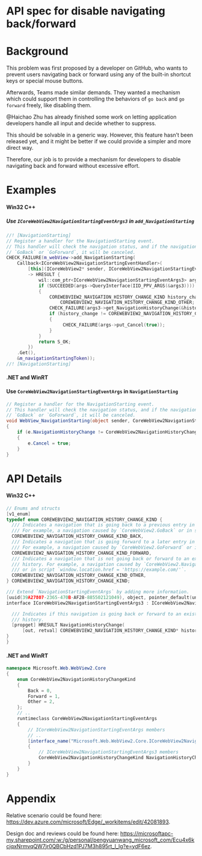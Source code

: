 # API spec for disable navigating back/forward

# Background
This problem was first proposed by a developer on GitHub, who wants to prevent users navigating
back or forward using any of the built-in shortcut keys or special mouse buttons.

Afterwards, Teams made similar demands. They wanted a mechanism which could support them in
controlling the behaviors of `go back` and `go forward` freely, like disabling them.

@Haichao Zhu has already finished some work on letting application developers handle all input and
decide whether to suppress. 

This should be solvable in a generic way. However, this feature hasn’t been released yet, and it might
be better if we could provide a simpler and more direct way. 

Therefore, our job is to provide a mechanism for developers to disable navigating back and forward
without excessive effort.


# Examples
#### Win32 C++

##### Use `ICoreWebView2NavigationStartingEventArgs3` in `add_NavigationStarting`

```c++
//! [NavigationStarting]
// Register a handler for the NavigationStarting event.
// This handler will check the navigation status, and if the navigation is
// `GoBack` or `GoForward`, it will be canceled.
CHECK_FAILURE(m_webView->add_NavigationStarting(
    Callback<ICoreWebView2NavigationStartingEventHandler>(
        [this](ICoreWebView2* sender, ICoreWebView2NavigationStartingEventArgs* args)
        -> HRESULT {
            wil::com_ptr<ICoreWebView2NavigationStartingEventArgs3> args3;
            if (SUCCEEDED(args->QueryInterface(IID_PPV_ARGS(&args3))))
            {
                COREWEBVIEW2_NAVIGATION_HISTORY_CHANGE_KIND history_change =
                    COREWEBVIEW2_NAVIGATION_HISTORY_CHANGE_KIND_OTHER;
                CHECK_FAILURE(args3->get_NavigationHistoryChange(&history_change));
                if (history_change != COREWEBVIEW2_NAVIGATION_HISTORY_CHANGE_KIND_OTHER)
                {
                     CHECK_FAILURE(args->put_Cancel(true));
                }
            }
            return S_OK;
        })
    .Get(),
    &m_navigationStartingToken));
//! [NavigationStarting]
```

#### .NET and WinRT

#### Use `CoreWebView2NavigationStartingEventArgs` in `NavigationStarting`

```c#
// Register a handler for the NavigationStarting event.
// This handler will check the navigation status, and if the navigation is
// `GoBack` or `GoForward`, it will be canceled.
void WebView_NavigationStarting(object sender, CoreWebView2NavigationStartingEventArgs e)
{
    if (e.NavigationHistoryChange != CoreWebView2NavigationHistoryChangeKind.Other)
    {
        e.Cancel = true;
    }
}
```

# API Details
#### Win32 C++

```c++
// Enums and structs
[v1_enum]
typedef enum COREWEBVIEW2_NAVIGATION_HISTORY_CHANGE_KIND {
  /// Indicates a navigation that is going back to a previous entry in the navigation history.
  /// For example, a navigation caused by `CoreWebView2.GoBack` or in script `window.history.go(-1)`.
  COREWEBVIEW2_NAVIGATION_HISTORY_CHANGE_KIND_BACK,
  /// Indicates a navigation that is going forward to a later entry in the navigation history.
  /// For example, a navigation caused by `CoreWebView2.GoForward` or in script `window.history.go(1)`.
  COREWEBVIEW2_NAVIGATION_HISTORY_CHANGE_KIND_FORWARD,
  /// Indicates a navigation that is not going back or forward to an existing entry in the navigation
  /// history. For example, a navigation caused by `CoreWebView2.Navigate`, or `CoreWebView2.Reload`
  /// or in script `window.location.href = 'https://example.com/'`.
  COREWEBVIEW2_NAVIGATION_HISTORY_CHANGE_KIND_OTHER,
} COREWEBVIEW2_NAVIGATION_HISTORY_CHANGE_KIND;

/// Extend `NavigationStartingEventArgs` by adding more information.
[uuid(39A27807-2365-470B-AF28-885502121049), object, pointer_default(unique)]
interface ICoreWebView2NavigationStartingEventArgs3 : ICoreWebView2NavigationStartingEventArgs2 {

  /// Indicates if this navigation is going back or forward to an existing entry in the navigation
  /// history.
  [propget] HRESULT NavigationHistoryChange(
      [out, retval] COREWEBVIEW2_NAVIGATION_HISTORY_CHANGE_KIND* history_change);
}
}
```

#### .NET and WinRT

```c# (but really MIDL3)
namespace Microsoft.Web.WebView2.Core
{
    enum CoreWebView2NavigationHistoryChangeKind
    {
        Back = 0,
        Forward = 1,
        Other = 2,
    };
    // ..
    runtimeclass CoreWebView2NavigationStartingEventArgs
    {
        // ICoreWebView2NavigationStartingEventArgs members
        // ..
        [interface_name("Microsoft.Web.WebView2.Core.ICoreWebView2NavigationStartingEventArgs3")]
        {
            // ICoreWebView2NavigationStartingEventArgs3 members
            CoreWebView2NavigationHistoryChangeKind NavigationHistoryChange { get; };
        }
    }
}
```


# Appendix
Relative scenario could be found here: https://dev.azure.com/microsoft/Edge/_workitems/edit/42081893.

Design doc and reviews could be found here: https://microsoftapc-my.sharepoint.com/:w:/g/personal/pengyuanwang_microsoft_com/Ecu4x6kcjqxNrmvqQW7jr0QBCbHzd1PJ7M3h895rt_l_lg?e=ydF6ez.
